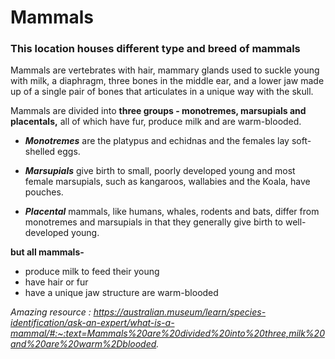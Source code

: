 #  Mammals

### This location houses different type and breed of mammals 

Mammals are vertebrates with hair, mammary glands used to suckle young with milk, a diaphragm, three bones in the middle ear, and a lower jaw made up of a single pair of bones that articulates in a unique way with the skull.

Mammals are divided into **three groups - monotremes, marsupials and placentals,** all of which have fur, produce milk and are warm-blooded.

- **_Monotremes_** are the platypus and echidnas and the females lay soft-shelled eggs.

- **_Marsupials_** give birth to small, poorly developed young and most female marsupials, such as kangaroos, wallabies and the Koala, have pouches.

- **_Placental_** mammals, like humans, whales, rodents and bats, differ from monotremes and marsupials in that they generally give birth to well-developed young.

**but all mammals-**
- produce milk to feed their young
- have hair or fur
- have a unique jaw structure are warm-blooded


_Amazing resource : https://australian.museum/learn/species-identification/ask-an-expert/what-is-a-mammal/#:~:text=Mammals%20are%20divided%20into%20three,milk%20and%20are%20warm%2Dblooded._
